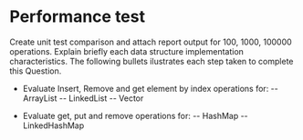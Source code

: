 # Performance test

Create unit test comparison and attach report output for 100, 1000, 100000 operations. Explain briefly each data structure implementation characteristics. The following bullets ilustrates each step taken to complete this Question.

- Evaluate Insert, Remove and get element by index operations for:
-- ArrayList
-- LinkedList
-- Vector

- Evaluate get, put and remove operations for:
-- HashMap
-- LinkedHashMap